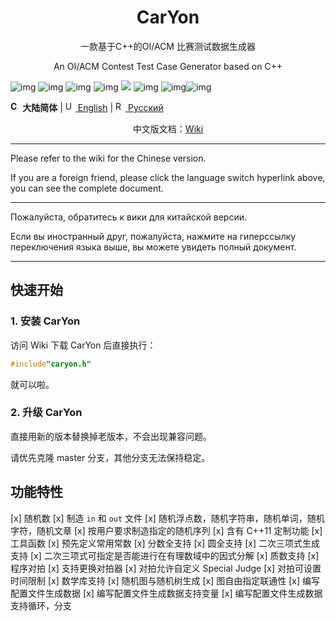 <h1 align="center">CarYon</h1>
<p align="center">一款基于C++的OI/ACM 比赛测试数据生成器</p>
<p align="center">An OI/ACM Contest Test Case Generator based on C++</p>

![img](https://img.shields.io/badge/Avatar-luosw-red.svg) ![img](https://img.shields.io/github/package-json/v/luosiwei-cmd/caryon) ![img](https://img.shields.io/npm/dm/datamaker-caryon) ![img](https://img.shields.io/npm/dt/datamaker-caryon) ![](https://img.shields.io/npm/l/datamaker-caryon) ![img](https://img.shields.io/github/commit-activity/m/luosiwei-cmd/CarYon) ![img](https://img.shields.io/github/last-commit/luosiwei-cmd/CarYon)![img](https://img.shields.io/github/repo-size/luosiwei-cmd/CarYon)

**<img src="https://s.oier.in/cn.png" width="16" alt="CN" /> 大陆简体** | [<img src="https://s.oier.in/us.png" width="16" alt="US" /> English](README.en-us.md) | [<img src="https://s.oier.in/ru.png" width="16" alt="RU" /> Русский](README.ru.md)

<p align="center">中文版文档：<a href="https://github.com/luosiwei-cmd/CarYon/wiki">Wiki</a></p>

-------

Please refer to the wiki for the Chinese version. 

If you are a foreign friend, please click the language switch hyperlink above, you can see the complete document.

------

Пожалуйста, обратитесь к вики для китайской версии. 

Если вы иностранный друг, пожалуйста, нажмите на гиперссылку переключения языка выше, вы можете увидеть полный документ.


---

## 快速开始

### 1. 安装 CarYon

访问 Wiki 下载 CarYon 后直接执行：

```cpp
#include"caryon.h"
```

就可以啦。

### 2. 升级 CarYon

直接用新的版本替换掉老版本，不会出现兼容问题。

请优先克隆 master 分支，其他分支无法保持稳定。

## 功能特性

[x] 随机数
[x] 制造 `in` 和 `out` 文件
[x] 随机浮点数，随机字符串，随机单词，随机字符，随机文章
[x] 按用户要求制造指定的随机序列
[x] 含有 C++11 定制功能
[x] 工具函数
[x] 预先定义常用常数
[x] 分数全支持
[x] 圆全支持
[x] 二次三项式生成支持
[x] 二次三项式可指定是否能进行在有理数域中的因式分解
[x] 质数支持
[x] 程序对拍
[x] 支持更换对拍器
[x] 对拍允许自定义 Special Judge
[x] 对拍可设置时间限制
[x] 数学库支持
[x] 随机图与随机树生成
[x] 图自由指定联通性
[x] 编写配置文件生成数据
[x] 编写配置文件生成数据支持变量
[x] 编写配置文件生成数据支持循环，分支
